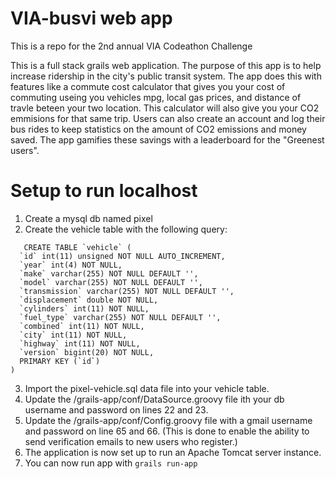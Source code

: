 # VIA-busvi web app
This is a repo for the 2nd annual VIA Codeathon Challenge
 
 This is a full stack grails web application. The purpose of this app is to help increase ridership in the city's public transit system. The app does this with features like a commute cost calculator that gives you your cost of commuting useing you vehicles mpg, local gas prices, and distance of travle beteen your two location. This calculator will also give you your CO2 emmisions for that same trip. Users can also create an account and log their bus rides to keep statistics on the amount of CO2 emissions and money saved. The app gamifies these savings with a leaderboard for the "Greenest users".
 




# Setup to run localhost
1. Create a mysql db named pixel
2. Create the vehicle table with the following query:
```
   CREATE TABLE `vehicle` (
  `id` int(11) unsigned NOT NULL AUTO_INCREMENT,
  `year` int(4) NOT NULL,
  `make` varchar(255) NOT NULL DEFAULT '',
  `model` varchar(255) NOT NULL DEFAULT '',
  `transmission` varchar(255) NOT NULL DEFAULT '',
  `displacement` double NOT NULL,
  `cylinders` int(11) NOT NULL,
  `fuel_type` varchar(255) NOT NULL DEFAULT '',
  `combined` int(11) NOT NULL,
  `city` int(11) NOT NULL,
  `highway` int(11) NOT NULL,
  `version` bigint(20) NOT NULL,
  PRIMARY KEY (`id`)
) 
```
3. Import the pixel-vehicle.sql data file into your vehicle table.
4. Update the /grails-app/conf/DataSource.groovy file ith your db username and password on lines 22 and 23.
5. Update the /grails-app/conf/Config.groovy file with a gmail username and password on line 65 and 66.
   (This is done to enable the ability to send verification emails to new users who register.)
6. The application is now set up to run an Apache Tomcat server instance.
7. You can now run app with ``` grails run-app ```
